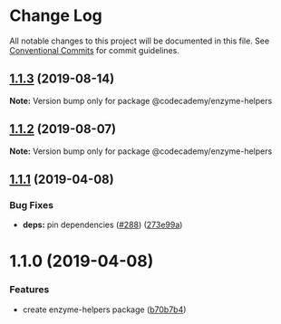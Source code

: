 # Change Log

All notable changes to this project will be documented in this file.
See [Conventional Commits](https://conventionalcommits.org) for commit guidelines.

## [1.1.3](https://github.com/RyzacInc/client-modules/compare/@codecademy/enzyme-helpers@1.1.2...@codecademy/enzyme-helpers@1.1.3) (2019-08-14)

**Note:** Version bump only for package @codecademy/enzyme-helpers





## [1.1.2](https://github.com/RyzacInc/client-modules/compare/@codecademy/enzyme-helpers@1.1.1...@codecademy/enzyme-helpers@1.1.2) (2019-08-07)

**Note:** Version bump only for package @codecademy/enzyme-helpers





## [1.1.1](https://github.com/RyzacInc/client-modules/compare/@codecademy/enzyme-helpers@1.1.0...@codecademy/enzyme-helpers@1.1.1) (2019-04-08)


### Bug Fixes

* **deps:** pin dependencies ([#288](https://github.com/RyzacInc/client-modules/issues/288)) ([273e99a](https://github.com/RyzacInc/client-modules/commit/273e99a))





# 1.1.0 (2019-04-08)


### Features

* create enzyme-helpers package ([b70b7b4](https://github.com/RyzacInc/client-modules/commit/b70b7b4))
